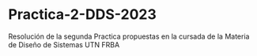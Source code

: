 # Practica-2-DDS-2023
Resolución de la segunda Practica propuestas en la cursada de la Materia de Diseño de Sistemas UTN FRBA
